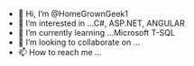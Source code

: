 - 👋 Hi, I’m @HomeGrownGeek1
- 👀 I’m interested in ...C#, ASP.NET, ANGULAR
- 🌱 I’m currently learning ...Microsoft T-SQL
- 💞️ I’m looking to collaborate on ...
- 📫 How to reach me ...

<!---
HomeGrownGeek1/HomeGrownGeek1 is a ✨ special ✨ repository because its `README.md` (this file) appears on your GitHub profile.
You can click the Preview link to take a look at your changes.
--->
